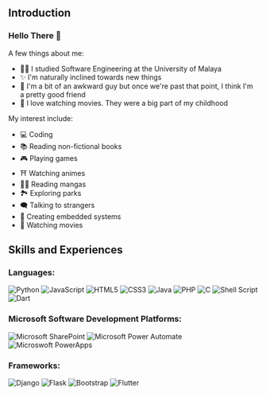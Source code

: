 ## Introduction
### Hello There 👋
A few things about me: 

- 👨‍🎓 I studied Software Engineering at the University of Malaya
- ✨ I'm naturally inclined towards new things
- 😬 I'm a bit of an awkward guy but once we're past that point, I think I'm a pretty good friend
- 🎥 I love watching movies. They were a big part of my childhood

My interest include:

- 💻 Coding
- 📚 Reading non-fictional books
- 🎮 Playing games
- ⛩️ Watching animes
- 🦸‍♂️ Reading mangas
- 🏞️ Exploring parks
- 🗨️ Talking to strangers
- 💾 Creating embedded systems
- 🎥 Watching movies

## Skills and Experiences
### Languages:
<p>
  <img alt="Python" src="https://img.shields.io/badge/python%20-%2314354C.svg?&style=for-the-badge&logo=python&logoColor=white"/>
  <img alt="JavaScript" src="https://img.shields.io/badge/javascript%20-%23323330.svg?&style=for-the-badge&logo=javascript&logoColor=white"/>
  <img alt="HTML5" src="https://img.shields.io/badge/html5%20-%23E34F26.svg?&style=for-the-badge&logo=html5&logoColor=white"/>
  <img alt="CSS3" src="https://img.shields.io/badge/css3%20-%231572B6.svg?&style=for-the-badge&logo=css3&logoColor=white"/>
  <img alt="Java" src="https://img.shields.io/badge/java-%23ED8B00.svg?&style=for-the-badge&logo=java&logoColor=white"/>
  <img alt="PHP" src="https://img.shields.io/badge/php-777BB4.svg?&style=for-the-badge&logo=php&logoColor=white"/>
  <img alt="C" src="https://img.shields.io/badge/c-4536ee.svg?&style=for-the-badge&logo=c&logoColor=white"/>
  <img alt="Shell Script" src="https://img.shields.io/badge/shell_script-%26191311.svg?style=for-the-badge&logo=gnu-bash&logoColor=white"/>
  <img alt="Dart" src="https://img.shields.io/badge/dart-a0a446.svg?&style=for-the-badge&logo=dart&logoColor=white"/>
</p>

### Microsoft Software Development Platforms:
<p>
  <img alt="Microsoft SharePoint" src="https://img.shields.io/badge/sharepoint-%407855.svg?&style=for-the-badge&logo=microsoftsharepoint&logoColor=white"/>
  <img alt="Microsoft Power Automate" src="https://img.shields.io/badge/power automate-blue.svg?&style=for-the-badge&logo=powerautomate&logoColor=white"/>
  <img alt="Microswoft PowerApps" src="https://img.shields.io/badge/powerapps-blueviolet.svg?&style=for-the-badge&logo=powerapps&logoColor=white"/>
</p>
  
### Frameworks:
<p>
  <img alt="Django" src="https://img.shields.io/badge/django%20-%23092E20.svg?&style=for-the-badge&logo=django&logoColor=white"/>
  <img alt="Flask" src="https://img.shields.io/badge/flask%20-%23000.svg?&style=for-the-badge&logo=flask&logoColor=white"/>
  <img alt="Bootstrap" src="https://img.shields.io/badge/bootstrap%20-%23563D7C.svg?&style=for-the-badge&logo=bootstrap&logoColor=white"/>
  <img alt="Flutter" src="https://img.shields.io/badge/flutter%20-%43963D7C.svg?&style=for-the-badge&logo=flutter&logoColor=white"/>
</p>
